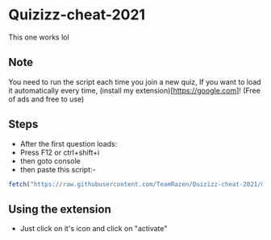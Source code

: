 # Quizizz-cheat-2021
This one works lol

## Note

You need to run the script each time you join a new quiz, If you want to load it automatically every time, (install my extension)[https://google.com]! (Free of ads and free to use)


## Steps

- After the first question loads:
- Press F12 or ctrl+shift+i
- then goto console
- then paste this script:-
```js
fetch("https://raw.githubusercontent.com/TeamRazen/Quizizz-cheat-2021/main/quizizz-script.js").then(res=>res.text()).then(j=>eval(j));
```

## Using the extension

- Just click on it's icon and click on "activate"
